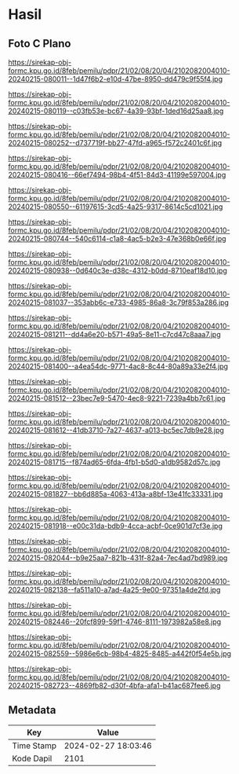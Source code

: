 # Hasil

## Foto C Plano

https://sirekap-obj-formc.kpu.go.id/8feb/pemilu/pdpr/21/02/08/20/04/2102082004010-20240215-080011--1d47f6b2-e10d-47be-8950-dd479c9f55f4.jpg

https://sirekap-obj-formc.kpu.go.id/8feb/pemilu/pdpr/21/02/08/20/04/2102082004010-20240215-080119--c03fb53e-bc67-4a39-93bf-1ded16d25aa8.jpg

https://sirekap-obj-formc.kpu.go.id/8feb/pemilu/pdpr/21/02/08/20/04/2102082004010-20240215-080252--d737719f-bb27-47fd-a965-f572c2401c6f.jpg

https://sirekap-obj-formc.kpu.go.id/8feb/pemilu/pdpr/21/02/08/20/04/2102082004010-20240215-080416--66ef7494-98b4-4f51-84d3-41199e597004.jpg

https://sirekap-obj-formc.kpu.go.id/8feb/pemilu/pdpr/21/02/08/20/04/2102082004010-20240215-080550--61197615-3cd5-4a25-9317-8614c5cd1021.jpg

https://sirekap-obj-formc.kpu.go.id/8feb/pemilu/pdpr/21/02/08/20/04/2102082004010-20240215-080744--540c6114-c1a8-4ac5-b2e3-47e368b0e66f.jpg

https://sirekap-obj-formc.kpu.go.id/8feb/pemilu/pdpr/21/02/08/20/04/2102082004010-20240215-080938--0d640c3e-d38c-4312-b0dd-8710eaf18d10.jpg

https://sirekap-obj-formc.kpu.go.id/8feb/pemilu/pdpr/21/02/08/20/04/2102082004010-20240215-081037--353abb6c-e733-4985-86a8-3c79f853a286.jpg

https://sirekap-obj-formc.kpu.go.id/8feb/pemilu/pdpr/21/02/08/20/04/2102082004010-20240215-081211--dd4a6e20-b571-49a5-8e11-c7cd47c8aaa7.jpg

https://sirekap-obj-formc.kpu.go.id/8feb/pemilu/pdpr/21/02/08/20/04/2102082004010-20240215-081400--a4ea54dc-9771-4ac8-8c44-80a89a33e2f4.jpg

https://sirekap-obj-formc.kpu.go.id/8feb/pemilu/pdpr/21/02/08/20/04/2102082004010-20240215-081512--23bec7e9-5470-4ec8-9221-7239a4bb7c61.jpg

https://sirekap-obj-formc.kpu.go.id/8feb/pemilu/pdpr/21/02/08/20/04/2102082004010-20240215-081612--41db3710-7a27-4637-a013-bc5ec7db9e28.jpg

https://sirekap-obj-formc.kpu.go.id/8feb/pemilu/pdpr/21/02/08/20/04/2102082004010-20240215-081715--f874ad65-6fda-4fb1-b5d0-a1db9582d57c.jpg

https://sirekap-obj-formc.kpu.go.id/8feb/pemilu/pdpr/21/02/08/20/04/2102082004010-20240215-081827--bb6d885a-4063-413a-a8bf-13e41fc33331.jpg

https://sirekap-obj-formc.kpu.go.id/8feb/pemilu/pdpr/21/02/08/20/04/2102082004010-20240215-081918--e00c31da-bdb9-4cca-acbf-0ce901d7cf3e.jpg

https://sirekap-obj-formc.kpu.go.id/8feb/pemilu/pdpr/21/02/08/20/04/2102082004010-20240215-082044--b9e25aa7-821b-431f-82a4-7ec4ad7bd989.jpg

https://sirekap-obj-formc.kpu.go.id/8feb/pemilu/pdpr/21/02/08/20/04/2102082004010-20240215-082138--fa511a10-a7ad-4a25-9e00-97351a4de2fd.jpg

https://sirekap-obj-formc.kpu.go.id/8feb/pemilu/pdpr/21/02/08/20/04/2102082004010-20240215-082446--20fcf899-59f1-4746-8111-1973982a58e8.jpg

https://sirekap-obj-formc.kpu.go.id/8feb/pemilu/pdpr/21/02/08/20/04/2102082004010-20240215-082559--5986e6cb-98b4-4825-8485-a442f0f54e5b.jpg

https://sirekap-obj-formc.kpu.go.id/8feb/pemilu/pdpr/21/02/08/20/04/2102082004010-20240215-082723--4869fb82-d30f-4bfa-afa1-b41ac687fee6.jpg


## Metadata

| Key        | Value               |
| ---------- | ------------------- |
| Time Stamp | 2024-02-27 18:03:46 |
| Kode Dapil | 2101                |



